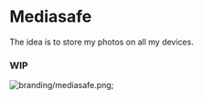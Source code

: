 # Mediasafe

The idea is to store my photos on all my devices.


### WIP

![branding/mediasafe.png](branding/mediasafe.png);
